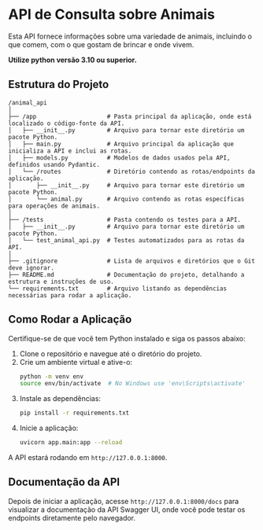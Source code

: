 # API de Consulta sobre Animais

Esta API fornece informações sobre uma variedade de animais, incluindo o que comem, com o que gostam de brincar e onde vivem.

**Utilize python versão 3.10 ou superior.**

## Estrutura do Projeto

```plaintext
/animal_api
│
├── /app                    # Pasta principal da aplicação, onde está localizado o código-fonte da API.
│   ├── __init__.py         # Arquivo para tornar este diretório um pacote Python.
│   ├── main.py             # Arquivo principal da aplicação que inicializa a API e inclui as rotas.
│   ├── models.py           # Modelos de dados usados pela API, definidos usando Pydantic.
│   └── /routes             # Diretório contendo as rotas/endpoints da aplicação.
│       ├── __init__.py     # Arquivo para tornar este diretório um pacote Python.
│       └── animal.py       # Arquivo contendo as rotas específicas para operações de animais.
│
├── /tests                  # Pasta contendo os testes para a API.
│   ├── __init__.py         # Arquivo para tornar este diretório um pacote Python.
│   └── test_animal_api.py  # Testes automatizados para as rotas da API.
│
├── .gitignore              # Lista de arquivos e diretórios que o Git deve ignorar.
├── README.md               # Documentação do projeto, detalhando a estrutura e instruções de uso.
└── requirements.txt        # Arquivo listando as dependências necessárias para rodar a aplicação.
```

## Como Rodar a Aplicação

Certifique-se de que você tem Python instalado e siga os passos abaixo:

1. Clone o repositório e navegue até o diretório do projeto.
2. Crie um ambiente virtual e ative-o:
   ```bash
   python -m venv env
   source env/bin/activate  # No Windows use 'env\Scripts\activate'
   ```
3. Instale as dependências:
   ```bash
   pip install -r requirements.txt
   ```
4. Inicie a aplicação:
   ```bash
   uvicorn app.main:app --reload
   ```

A API estará rodando em `http://127.0.0.1:8000`.

## Documentação da API

Depois de iniciar a aplicação, acesse `http://127.0.0.1:8000/docs` para visualizar a documentação da API Swagger UI, onde você pode testar os endpoints diretamente pelo navegador.
